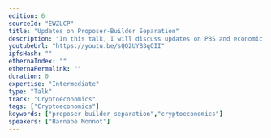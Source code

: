 ```yaml
---
edition: 6
sourceId: "EWZLCP"
title: "Updates on Proposer-Builder Separation"
description: "In this talk, I will discuss updates on PBS and economic models for validators, builders, searchers and users."
youtubeUrl: "https://youtu.be/sQQ2UYB3qOII"
ipfsHash: ""
ethernaIndex: ""
ethernaPermalink: ""
duration: 0
expertise: "Intermediate"
type: "Talk"
track: "Cryptoeconomics"
tags: ["Cryptoeconomics"]
keywords: ["proposer builder separation","cryptoeconomics"]
speakers: ["Barnabé Monnot"]
---
```

